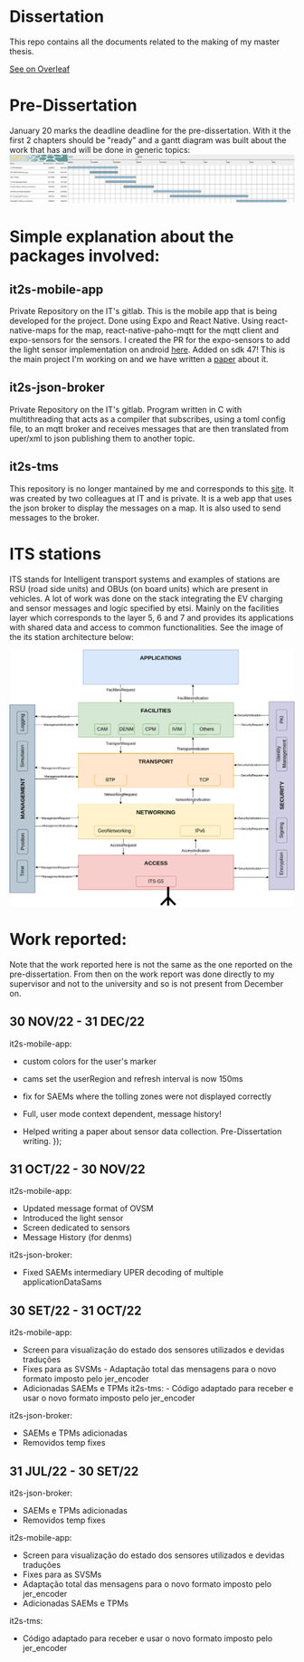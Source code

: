 # Dissertation
This repo contains all the documents related to the making of my master thesis.

[See on Overleaf](https://www.overleaf.com/read/kgnwtrzpwtpt)

# Pre-Dissertation
January 20 marks the deadline deadline for the pre-dissertation.
With it the first 2 chapters should be "ready" and a gantt diagram was built about the work that has and will be done in generic topics:
![Work](./Projected_work.png)
# Simple explanation about the packages involved:
## it2s-mobile-app
Private Repository on the IT's gitlab.
This is the mobile app that is being developed for the project. Done using Expo and React Native.
Using react-native-maps for the map, react-native-paho-mqtt for the mqtt client and expo-sensors for the sensors. I created the PR for the expo-sensors to add the light sensor implementation on android [here]( https://github.com/expo/expo/pull/18225 ). Added on sdk 47!
This is the main project I'm working on and we have written a [paper](https://www.mdpi.com/1424-8220/23/3/1724) about it.
## it2s-json-broker
Private Repository on the IT's gitlab.
Program written in C with multithreading that acts as a compiler that subscribes, using a toml config file, to an mqtt broker and receives messages that are then translated from uper/xml to json publishing them to another topic.
## it2s-tms
This repository is no longer mantained by me and corresponds to this [site](https://ccam.av.it.pt). It was created by two colleagues at IT and is private. It is a web app that uses the json broker to display the messages on a map. It is also used to send messages to the broker.

# ITS stations
ITS stands for Intelligent transport systems and examples of stations are RSU (road side units) and OBUs (on board units) which are present in vehicles.
A lot of work was done on the stack integrating the EV charging and sensor messages and logic specified by etsi. Mainly on the facilities layer which corresponds to the layer 5, 6 and 7 and provides its applications with shared data and access to common functionalities. See the image of the its station architecture below:

![ITS station architecture](./itss_arch.drawio.png)

# Work reported:
Note that the work reported here is not the same as the one reported on the pre-dissertation. From then on the work report was done directly to my supervisor and not to the university and so is not present from December on.
## 30 NOV/22 - 31 DEC/22
it2s-mobile-app:
- custom colors for the user's marker
- cams set the userRegion and refresh interval is now 150ms
- fix for SAEMs where the tolling zones were not displayed correctly
- Full, user mode context dependent, message history!

- Helped writing a paper about sensor data collection.
Pre-Dissertation writing.                  });

## 31 OCT/22 - 30 NOV/22
it2s-mobile-app:
- Updated message format of OVSM
- Introduced the light sensor 
- Screen dedicated to sensors
- Message History (for denms)

it2s-json-broker:
- Fixed SAEMs intermediary UPER decoding of multiple applicationDataSams


## 30 SET/22 - 31 OCT/22
it2s-mobile-app: 
- Screen para visualização do estado dos sensores utilizados e devidas traduções 
- Fixes para as SVSMs - Adaptação total das mensagens para o novo formato imposto pelo jer_encoder 
- Adicionadas SAEMs e TPMs it2s-tms: - Código adaptado para receber e usar o novo formato imposto pelo jer_encoder

it2s-json-broker: 
- SAEMs e TPMs adicionadas 
- Removidos temp fixes 

## 31 JUL/22 - 30 SET/22

it2s-json-broker: 
- SAEMs e TPMs adicionadas
- Removidos temp fixes

it2s-mobile-app:
- Screen para visualização do estado dos sensores utilizados e devidas traduções
- Fixes para as SVSMs
- Adaptação total das mensagens para o novo formato imposto pelo jer_encoder
- Adicionadas SAEMs e TPMs 

it2s-tms:
- Código adaptado para receber e usar o novo formato imposto pelo jer_encoder
